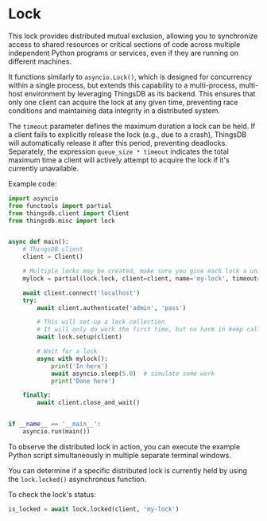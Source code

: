 # Lock

This lock provides distributed mutual exclusion, allowing you to synchronize
access to shared resources or critical sections of code across multiple
independent Python programs or services, even if they are running on different
machines.

It functions similarly to `asyncio.Lock()`, which is designed for concurrency
within a single process, but extends this capability to a multi-process,
multi-host environment by leveraging ThingsDB as its backend. This ensures that
only one client can acquire the lock at any given time, preventing race
conditions and maintaining data integrity in a distributed system.

The `timeout` parameter defines the maximum duration a lock can be held.
If a client fails to explicitly release the lock (e.g., due to a crash),
ThingsDB will automatically release it after this period, preventing deadlocks.
Separately, the expression `queue_size * timeout` indicates the total maximum
time a client will actively attempt to acquire the lock if it's currently
unavailable.

Example code:

```python
import asyncio
from functools import partial
from thingsdb.client import Client
from thingsdb.misc import lock


async def main():
    # ThingsDB client
    client = Client()

    # Multiple locks may be created, make sure you give each lock a unique name
    mylock = partial(lock.lock, client=client, name='my-lock', timeout=5)

    await client.connect('localhost')
    try:
        await client.authenticate('admin', 'pass')

        # This will set-up a lock collection
        # It will only do work the first time, but no harm in keep calling
        await lock.setup(client)

        # Wait for a lock
        async with mylock():
            print('In here')
            await asyncio.sleep(5.0)  # simulate some work
            print('Done here')

    finally:
        await client.close_and_wait()


if __name__ == '__main__':
    asyncio.run(main())
```

To observe the distributed lock in action, you can execute the example Python
script simultaneously in multiple separate terminal windows.

You can determine if a specific distributed lock is currently held by using
the `lock.locked()` asynchronous function.

To check the lock's status:

```python
is_locked = await lock.locked(client, 'my-lock')
```
